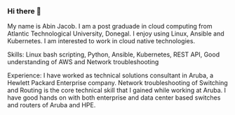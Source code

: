 ### Hi there 👋

My name is Abin Jacob. I am a post graduade in cloud computing from Atlantic Technological University, Donegal.
I enjoy using Linux, Ansible and Kubernetes. I am interested to work in cloud native technologies.

Skills:
Linux bash scripting,
Python,
Ansible,
Kubernetes,
REST API,
Good understanding of AWS and
Network troubleshooting

Experience: I have worked as technical solutions consultant in Aruba, a Hewlett Packard Enterprise company.
Network troubleshooting of Switching and Routing is the core technical skill that I gained while working at Aruba.
I have good hands on with both enterprise and data center based switches and routers of Aruba and HPE.
